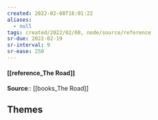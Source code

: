 ```yaml
---
created: 2022-02-08T16:01:22 
aliases:
  - null
tags: created/2022/02/08, node/source/reference
sr-due: 2022-02-19
sr-interval: 9
sr-ease: 250
---
```


#### [[reference_The Road]]
**Source**:: [[books_The Road]]

## Themes
